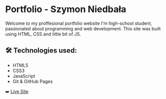 # Portfolio - Szymon Niedbała

Welcome to my proffesional portfolio website
I'm high-school student, passionated about programming and web development.
This site was built using HTML, CSS and little bit of JS.

## 🛠️ Technologies used:

- HTML5
- CSS3
- JavaScript
- Git & GitHub Pages

➡️ [Live Site](https://szymekx13.github.io/portfolio/)